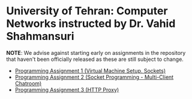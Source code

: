# University of Tehran: Computer Networks instructed by Dr. Vahid Shahmansuri

**NOTE**: We advise against starting early on assignments in the repository
that haven't been officially released as these are still subject to change.

* [Programming Assignment 1 (Virtual Machine Setup, Sockets)](https://github.com/Mehrabpsh/Computer_Network_PA/tree/main/assignments/assignment1)
* [Programming Assignment 2 (Socket Programming - Multi-Client Chatroom)](https://github.com/Mehrabpsh/Computer_Network_PA/tree/main/assignments/assignment1-b)
* [Programming Assignment 3 (HTTP Proxy)](https://github.com/Mehrabpsh/Computer_Network_PA/tree/main/assignments/assignment2)
